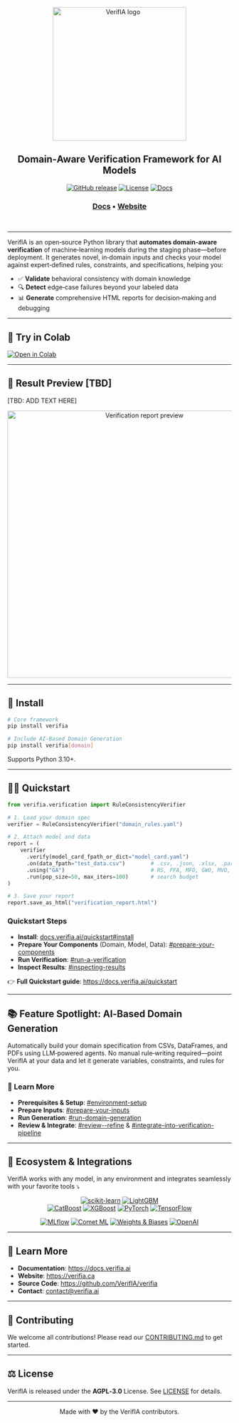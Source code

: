 <p align="center">
  <img alt="VerifIA logo" src="https://www.verifia.ca/assets/logo.png" width="300">
</p>

<h2 align="center" weight='300'>Domain‑Aware Verification Framework for AI Models</h2>

<div align="center">

  [![GitHub release](https://img.shields.io/github/v/release/VerifIA/verifia.svg)](https://github.com/VerifIA/verifia/releases)
  [![License](https://img.shields.io/badge/license-AGPL--3.0-blue.svg)](https://github.com/VerifIA/verifia/blob/main/LICENSE)
  [![Docs](https://img.shields.io/badge/docs-latest-blue.svg)](https://docs.verifia.ai)

</div>
<h3 align="center">
   <a href="https://docs.verifia.ai/index.html"><b>Docs</b></a> &bull;
  <a href="https://www.verifia.ca"><b>Website</b></a>
 </h3>
<br />

---

VerifIA is an open‑source Python library that **automates domain‑aware verification** of machine‑learning models during 
the staging phase—before deployment. 
It generates novel, in‑domain inputs and checks your model against expert‑defined rules, constraints, and specifications, helping you:

- ✅ **Validate** behavioral consistency with domain knowledge  
- 🔍 **Detect** edge‑case failures beyond your labeled data  
- 📊 **Generate** comprehensive HTML reports for decision‑making and debugging

---

## 📖 Try in Colab

[![Open in Colab](https://colab.research.google.com/assets/colab-badge.svg)](https://colab.research.google.com/drive/1weSpSyNzEEVFuzkeiEkJVBQjsC9KBIE_?usp=sharing)

---

## 📸 Result Preview [TBD]

[TBD: ADD TEXT HERE]
<p align="center">
  <img src="https://raw.githubusercontent.com/VerifIA/verifia/main/assets/report_preview.png" alt="Verification report preview" width="600">
</p>

---

## 🚀 Install

```bash
# Core framework
pip install verifia

# Include AI‑Based Domain Generation
pip install verifia[domain]
```

Supports Python 3.10+.

---

## 🤸‍♀️ Quickstart

```python
from verifia.verification import RuleConsistencyVerifier

# 1. Load your domain spec
verifier = RuleConsistencyVerifier("domain_rules.yaml")

# 2. Attach model and data
report = (
    verifier
      .verify(model_card_fpath_or_dict="model_card.yaml")
      .on(data_fpath="test_data.csv")        # .csv, .json, .xlsx, .parquet, .feather, .pkl
      .using("GA")                           # RS, FFA, MFO, GWO, MVO, PSO, WOA, GA, SSA
      .run(pop_size=50, max_iters=100)       # search budget
)

# 3. Save your report
report.save_as_html("verification_report.html")
```

### Quickstart Steps

- **Install**: [docs.verifia.ai/quickstart#install](https://docs.verifia.ai/quickstart#install)  
- **Prepare Your Components** (Domain, Model, Data): [#prepare-your-components](https://docs.verifia.ai/quickstart#prepare-your-components)  
- **Run Verification**: [#run-a-verification](https://docs.verifia.ai/quickstart#run-a-verification)  
- **Inspect Results**: [#inspecting-results](https://docs.verifia.ai/quickstart#inspecting-results)  

👉 **Full Quickstart guide**: https://docs.verifia.ai/quickstart

---

## 📚 Feature Spotlight: AI‑Based Domain Generation

Automatically build your domain specification from CSVs, DataFrames, and PDFs using LLM‑powered agents. 
No manual rule‑writing required—point VerifIA at your data and let it generate variables, constraints, and rules for you.

### 📖 Learn More

- **Prerequisites & Setup**: [#environment-setup](https://docs.verifia.ai/guides/ai-domain-generation/usage#environment-setup)  
- **Prepare Inputs**: [#prepare-your-inputs](https://docs.verifia.ai/guides/ai-domain-generation/usage#prepare-your-inputs)  
- **Run Generation**: [#run-domain-generation](https://docs.verifia.ai/guides/ai-domain-generation/usage#run-domain-generation)  
- **Review & Integrate**: [#review--refine](https://docs.verifia.ai/guides/ai-domain-generation/usage#review--refine) & [#integrate-into-verification-pipeline](https://docs.verifia.ai/guides/ai-domain-generation/usage#integrate-into-verification-pipeline)

---

## 🧰 Ecosystem & Integrations

VerifIA works with any model, in any environment and integrates seamlessly with your favorite tools ⤵️

<div align="center">

  [![scikit-learn](https://img.shields.io/badge/scikit--learn-007ACC?logo=scikit-learn&logoColor=white)](https://scikit-learn.org)
  [![LightGBM](https://img.shields.io/badge/lightgbm-00C1D4?logo=lightgbm&logoColor=white)](https://lightgbm.ai/)  
  [![CatBoost](https://img.shields.io/badge/CatBoost-130C0E?logo=catboost&logoColor=white)](https://catboost.ai/)
  [![XGBoost](https://img.shields.io/badge/XGBoost-FF6E00?logo=xgboost&logoColor=white)](https://xgboost.ai/)
  [![PyTorch](https://img.shields.io/badge/PyTorch-EE4C2C?logo=pytorch&logoColor=white)](https://pytorch.org/)
  [![TensorFlow](https://img.shields.io/badge/TensorFlow-FF6F00?logo=tensorflow&logoColor=white)](https://tensorflow.org/)

  [![MLflow](https://img.shields.io/badge/MLflow-00B0FF?logo=mlflow&logoColor=white)](https://mlflow.org/)
  [![Comet ML](https://img.shields.io/badge/Comet_ML-1E88E5?logo=comet&logoColor=white)](https://comet.ml/)
  [![Weights & Biases](https://img.shields.io/badge/Weights_%26_Biases-FF5C8A?logo=wandb&logoColor=white)](https://wandb.ai/)
  [![OpenAI](https://img.shields.io/badge/OpenAI-000000?logo=openai&logoColor=white)](https://openai.com/)
</div>

---

## 📖 Learn More

- **Documentation**: https://docs.verifia.ai  
- **Website**: https://verifia.ca 
- **Source Code**: https://github.com/VerifIA/verifia  
- **Contact**: [contact@verifia.ai](mailto:contact@verifia.ai)

---

## 🤝 Contributing

We welcome all contributions! Please read our [CONTRIBUTING.md](CONTRIBUTING.md) to get started.

---

## ⚖️ License

VerifIA is released under the **AGPL‑3.0** License. See [LICENSE](https://github.com/VerifIA/verifia/blob/main/LICENSE) for details.

---

<p align="center">
  Made with ❤️ by the VerifIA contributors.
</p>
